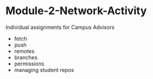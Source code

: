 # Module-2-Network-Activity
Individual assignments for Campus Advisors

* fetch
* push
* remotes
* branches
* permissions
* managing student repos
